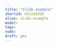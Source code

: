 ```yaml
---
title: "Slide example"
shortid: H1Cw10JGb
alias: slide-example
model: 
tags: 
node: 
draft: yes
--- 
```

 